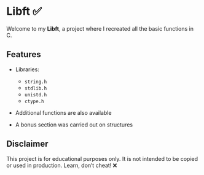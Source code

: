 # Libft ✅

Welcome to my **Libft**, a project where I recreated all the basic functions in C.  

## Features

- Libraries:
  - `string.h`
  - `stdlib.h`
  - `unistd.h`
  - `ctype.h`

- Additional functions are also available
- A bonus section was carried out on structures

## Disclaimer
This project is for educational purposes only.
It is not intended to be copied or used in production. Learn, don’t cheat! ❌
